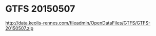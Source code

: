 GTFS 20150507
=============
http://data.keolis-rennes.com/fileadmin/OpenDataFiles/GTFS/GTFS-20150507.zip
